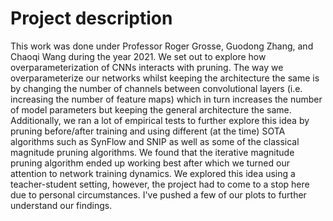 # Project description
This work was done under Professor Roger Grosse, Guodong Zhang, and Chaoqi Wang during the year 2021. We set out to 
explore how overparameterization of CNNs interacts with pruning. The way we overparameterize our networks whilst keeping 
the architecture the same is by changing the number of channels between convolutional layers (i.e. increasing the number 
of feature maps) which in turn increases the number of model parameters but keeping the general architecture the same. 
Additionally, we ran a lot of empirical tests to further explore this idea by pruning before/after training and using 
different (at the time) SOTA algorithms such as SynFlow and SNIP as well as some of the classical magnitude pruning 
algorithms. We found that the iterative magnitude pruning algorithm ended up working best after which we turned our 
attention to network training dynamics. We explored this idea using a teacher-student setting, however, the project had to 
come to a stop here due to personal circumstances. I've pushed a few of our plots to further understand our findings.
